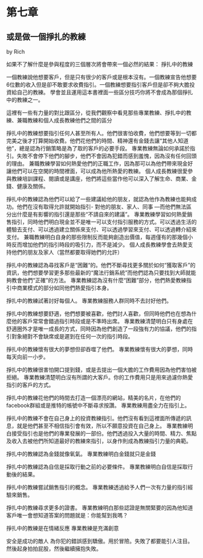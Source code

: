 # 第七章

## 或是做一個掙扎的教練

by Rich

如果不了解什麼是參與程度的三個層次將會帶來一個必然的結果： 掙扎中的教練

一個教練說他想要客戶，但是只有很少的客戶或是根本沒有。一個教練宣告他想要6位數的收入但是卻不敢要求收費指引。一個教練想要指引客戶但是卻不夠大膽投資給自己的教練。 學會並且運用這本書裡面一些區分技巧你將不會成為那個掙扎中的教練之一。

這裡有一些有力量的對比跟區分，從我們觀察中看見那些專業教練、掙扎中的教練、兼職教練和個人成長教練他們之間的區分

掙扎中的教練想要指引任何人甚至所有人。他們很害怕收費，他們想要等到一切都完美之後才打算開始收費。他們花他們的時間、精神還有金錢去讓“其他人知道他”，總是認為行銷策略是為了取的客戶的必要手段。 專業教練無論如何承諾於指引。失敗不會停下他們的腳步，他們不會因為犯錯而感到羞愧，因為沒有任何回頭的理由。 兼職教練學習如何熱愛他們的正職工作，因為那可以為他們帶來現金好讓他們可以在空閑的時間裡面，可以成為他所熱愛的教練。 個人成長教練很愛參與教練培訓課程、閱讀或是講座，他們將這些當作他可以深入了解生命、商業、金錢、健康及關係。

掙扎中的教練認為他們可以給了一些建議給他的朋友，就認為他作為教練也能夠成功。他們在沒有取得允許就開始指引- 對他的朋友、家人、同事 —而他們無法區分出什麼是有影響的指引還是那些“不請自來的建議”。 專業教練學習如何熱愛銷售指引，同時他們明白現金並不是唯一可以支付指引服務的方式。可以透過生活的體驗去支付、可以透過建立關係來支付、可以透過學習來支付、可以透過轉介紹來支付。 兼職教練明白自身的那些限制反而能夠創造出價值，每週僅有的那幾個小時反而增加他們的指引時段的吸引力，而不是減少。 個人成長教練學會去熱愛支持他們的朋友及家人（當然都要取得她們的允許）

掙扎中的教練認為尋找客戶是“困難“的。他們不斷尋找更多關於如何“獲取客戶”的資訊，他們想要學習更多那些最新的“魔法行銷系統”而他們認為只要找到大師就能夠教會他們“正確”的方法。 專業教練認為沒有什麼“困難”部分，他們熱愛教練指引中商業模式的部分如同他們熱愛指引本身。

掙扎中的教練試著討好每個人。 專業教練服務人群同時不去討好他們。

掙扎中的教練想要舒適，他們想要被喜歡，他們討人喜歡，但同時他們也在想為什麼他的客戶常常會錯過指引時段或是不準時出席。 專業教練清楚明白只有身處在舒適圈外才是唯一成長的方式，同時因為他們創造了一段強有力的協議，他們的指引對象絕對不會缺席或是遲到在任何一次的指引時段。

掙扎中的教練懷有很大的夢想但卻吞噬了他們。 專業教練懷有很大的夢想，同時每天向前一小步。

掙扎中的教練很害怕開口提到錢，或是去提出一個大膽的工作費用因為他們害怕被拒絕。 專業教練清楚明白沒有所謂的大客戶。你的工作費用只是用來過濾你熱愛指引的客戶的方式。

掙扎中的教練花他們的時間去打造一個漂亮的網站，精美的名片，在他們的facebook群組或是推特的帳號中不斷尋求按讚。 專業教練用盡全力在指引上。

掙扎中的教練不會在自己身上的投資教練指引。他們沒有看到這裡面所傳遞的訊息，就是他們甚至不相信指引會有效，所以不願意投資在自己身上。 專業教練明白接受指引也是他們的專業發展的一部份。他們透過投入大量的時間、精力、焦點及收入去被他們所知道最好的教練來指引，以身作則成為教練指引力量的典範。

掙扎中的教練認為金錢就像氧氣。 專業教練明白金錢就只是金錢

掙扎中的教練認為自信是採取行動之前的必要條件。 專業教練明白自信是採取行動後的結果。

掙扎中的教練嘗試銷售指引的概念。 專業教練透過給予人們一次有力量的指引經驗來銷售。

掙扎中的教練尋求更多的證書。 專業教練明白那些認證是無關緊要的因為他知道客戶唯一會想知道答案的問題就是：你能幫到我嗎？

掙扎中的教練是在情緒反應 專業教練是充滿創意

安全是成功的敵人 為你犯的錯誤感到驕傲。用於冒險。失敗了都要能引人注目。 然後起身拍拍屁股，然後繼續擁抱失敗。

